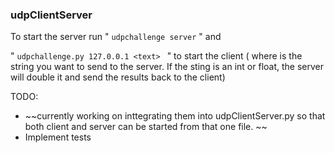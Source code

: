 ### udpClientServer

To start the server run " `udpchallenge server` " and

" `udpchallenge.py 127.0.0.1 <text> ` " to start the client ( where <text> is the string you want to send to the server. If the sting is an int or float, the server will double it and send the results back to the client)

TODO:

- ~~currently working on inttegrating them into udpClientServer.py so that both client and server can be started from that one file. ~~
- Implement tests
